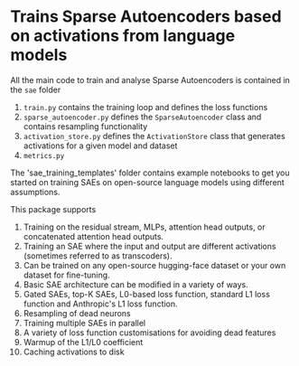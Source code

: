 # Trains Sparse Autoencoders based on activations from language models

All the main code to train and analyse Sparse Autoencoders is contained in the `sae` folder
1. `train.py` contains the training loop and defines the loss functions
2. `sparse_autoencoder.py` defines the `SparseAutoencoder` class and contains resampling functionality
3. `activation_store.py` defines the `ActivationStore` class that generates activations for a given model and dataset
4. `metrics.py` 

The 'sae_training_templates' folder contains example notebooks to get you started on training SAEs on open-source language models using different assumptions.

This package supports

1. Training on the residual stream, MLPs, attention head outputs, or concatenated attention head outputs.
2. Training an SAE where the input and output are different activations (sometimes referred to as transcoders).
3. Can be trained on any open-source hugging-face dataset or your own dataset for fine-tuning.
4. Basic SAE architecture can be modified in a variety of ways.
5. Gated SAEs, top-K SAEs, L0-based loss function, standard L1 loss function and Anthropic's L1 loss function.
6. Resampling of dead neurons
7. Training multiple SAEs in parallel
8. A variety of loss function customisations for avoiding dead features
9. Warmup of the L1/L0 coefficient
10. Caching activations to disk

